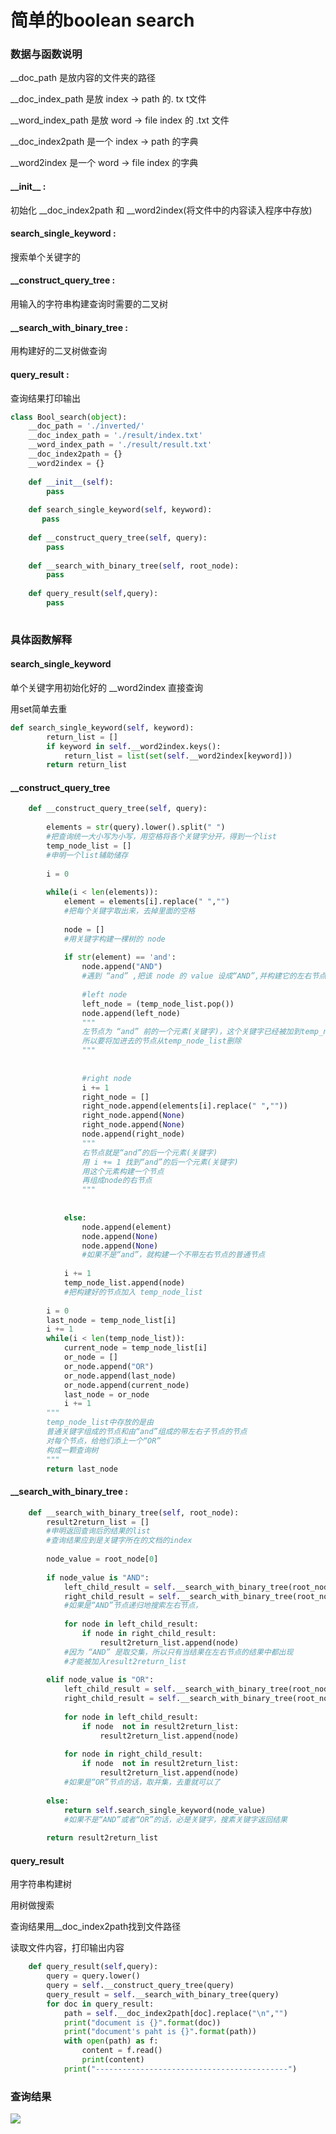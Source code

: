 

# 简单的boolean search 

### 数据与函数说明



__doc_path  是放内容的文件夹的路径<br>

__doc_index_path  是放 index -> path 的. tx t文件<br>

__word_index_path  是放 word -> file index 的 .txt 文件 <br>

__doc_index2path 是一个 index -> path 的字典<br>

__word2index  是一个 word -> file index 的字典<br>

<h4>__init__  :</h4>

<p>初始化 __doc_index2path 和 __word2index(将文件中的内容读入程序中存放)</p>

<h4>search_single_keyword :</h4>

<p>搜索单个关键字的</p>

<h4>__construct_query_tree : </h4>
<p>用输入的字符串构建查询时需要的二叉树</p>

<h4>__search_with_binary_tree :</h4>
<p>用构建好的二叉树做查询</p>

<h4>query_result : </h4>
<p>查询结果打印输出</p>


```python
class Bool_search(object):
    __doc_path = './inverted/'
    __doc_index_path = './result/index.txt'
    __word_index_path = './result/result.txt'
    __doc_index2path = {}
    __word2index = {}
    
    def __init__(self):
        pass
            
    def search_single_keyword(self, keyword):
       pass
    
    def __construct_query_tree(self, query):
        pass
       
    def __search_with_binary_tree(self, root_node):
        pass
      
    def query_result(self,query):
        pass
      
```



### 具体函数解释

#### search_single_keyword

单个关键字用初始化好的 __word2index 直接查询

用set简单去重

```python
def search_single_keyword(self, keyword):
        return_list = []
        if keyword in self.__word2index.keys():
            return_list = list(set(self.__word2index[keyword]))
        return return_list
```

#### __construct_query_tree

```python
    def __construct_query_tree(self, query):
        
        elements = str(query).lower().split(" ")
        #把查询统一大小写为小写，用空格将各个关键字分开，得到一个list
        temp_node_list = []
        #申明一个list辅助储存
        
        i = 0
  
        while(i < len(elements)):
            element = elements[i].replace(" ","")
            #把每个关键字取出来，去掉里面的空格
            
            node = []
            #用关键字构建一棵树的 node 
            
            if str(element) == 'and':
                node.append("AND")
                #遇到 “and” ,把该 node 的 value 设成“AND”,并构建它的左右节点
                
                #left node
                left_node = (temp_node_list.pop())
                node.append(left_node)
                """
                左节点为 “and” 前的一个元素(关键字)，这个关键字已经被加到temp_node_list中去了
                所以要将加进去的节点从temp_node_list删除
                """
                
                
                #right node 
                i += 1
                right_node = []
                right_node.append(elements[i].replace(" ",""))
                right_node.append(None)
                right_node.append(None)
                node.append(right_node)
                """
                右节点就是“and”的后一个元素(关键字)
                用 i += 1 找到“and”的后一个元素(关键字)
                用这个元素构建一个节点
                再组成node的右节点
                """
                
                
            else:
                node.append(element)
                node.append(None)
                node.append(None)
                #如果不是“and”，就构建一个不带左右节点的普通节点
                
            i += 1
            temp_node_list.append(node)
            #把构建好的节点加入 temp_node_list
           
        i = 0
        last_node = temp_node_list[i]
        i += 1
        while(i < len(temp_node_list)):
            current_node = temp_node_list[i]
            or_node = []
            or_node.append("OR")
            or_node.append(last_node)
            or_node.append(current_node)
            last_node = or_node
            i += 1
        """
        temp_node_list中存放的是由
        普通关键字组成的节点和由“and”组成的带左右子节点的节点
        对每个节点，给他们添上一个“OR”
        构成一颗查询树
        """
        return last_node
```


#### __search_with_binary_tree :

````python
    def __search_with_binary_tree(self, root_node):
        result2return_list = []
        #申明返回查询后的结果的list
        #查询结果应到是关键字所在的文档的index
        
        node_value = root_node[0]
        
        if node_value is "AND":
            left_child_result = self.__search_with_binary_tree(root_node[1])
            right_child_result = self.__search_with_binary_tree(root_node[2])
            #如果是“AND”节点递归地搜索左右节点，
            
            for node in left_child_result:
                if node in right_child_result:
                    result2return_list.append(node)
            #因为 “AND” 是取交集，所以只有当结果在左右节点的结果中都出现 
            #才能被加入result2return_list
              
        elif node_value is "OR":
            left_child_result = self.__search_with_binary_tree(root_node[1])
            right_child_result = self.__search_with_binary_tree(root_node[2])
            
            for node in left_child_result:
                if node  not in result2return_list:
                    result2return_list.append(node)
                    
            for node in right_child_result:
                if node  not in result2return_list:
                    result2return_list.append(node)
            #如果是“OR”节点的话，取并集，去重就可以了 
            
        else:
            return self.search_single_keyword(node_value)
            #如果不是“AND”或者“OR”的话，必是关键字，搜素关键字返回结果
            
        return result2return_list
````



#### query_result

用字符串构建树<br>

用树做搜索<br>

查询结果用__doc_index2path找到文件路径<br>

读取文件内容，打印输出内容<br>

```python
    def query_result(self,query):
        query = query.lower()
        query = self.__construct_query_tree(query)
        query_result = self.__search_with_binary_tree(query)
        for doc in query_result:
            path = self.__doc_index2path[doc].replace("\n","")
            print("document is {}".format(doc))
            print("document's paht is {}".format(path))
            with open(path) as f:
                content = f.read()
                print(content)
            print("-------------------------------------------")
```



### 查询结果

<img src="./query_result.png" >
